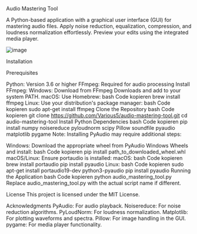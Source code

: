Audio Mastering Tool

A Python-based application with a graphical user interface (GUI) for mastering audio files. 
Apply noise reduction, equalization, compression, and loudness normalization effortlessly. 
Preview your edits using the integrated media player.

![image](https://github.com/user-attachments/assets/23aa3385-b48d-4bf7-ae75-a36f56f055f1)

Installation

Prerequisites

Python: Version 3.6 or higher
FFmpeg: Required for audio processing
Install FFmpeg:
Windows: Download from FFmpeg Downloads and add to your system PATH.
macOS: Use Homebrew:
bash
Code kopieren
brew install ffmpeg
Linux: Use your distribution's package manager:
bash
Code kopieren
sudo apt-get install ffmpeg
Clone the Repository
bash
Code kopieren
git clone https://github.com/Various5/audio-mastering-tool.git
cd audio-mastering-tool
Install Python Dependencies
bash
Code kopieren
pip install numpy noisereduce pyloudnorm scipy Pillow soundfile pyaudio matplotlib pygame
Note: Installing PyAudio may require additional steps:

Windows: Download the appropriate wheel from PyAudio Windows Wheels and install:
bash
Code kopieren
pip install path_to_downloaded_wheel.whl
macOS/Linux: Ensure portaudio is installed:
macOS:
bash
Code kopieren
brew install portaudio
pip install pyaudio
Linux:
bash
Code kopieren
sudo apt-get install portaudio19-dev python3-pyaudio
pip install pyaudio
Running the Application
bash
Code kopieren
python audio_mastering_tool.py
Replace audio_mastering_tool.py with the actual script name if different.

License
This project is licensed under the MIT License.

Acknowledgments
PyAudio: For audio playback.
Noisereduce: For noise reduction algorithms.
PyLoudNorm: For loudness normalization.
Matplotlib: For plotting waveforms and spectra.
Pillow: For image handling in the GUI.
pygame: For media player functionality.
